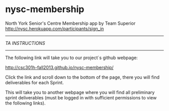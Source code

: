 nysc-membership
===============

North York Senior's Centre Membership app by Team Superior
http://nysc.herokuapp.com/participants/sign_in

*****************
*TA INSTRUCTIONS*
*****************

The following link will take you to our project`s github webpage:

http://csc301h-fall2013.github.io/nysc-membership/

Click the link and scroll down to the bottom of the page, there you will find deliverables for each Sprint.

This will take you to another webpage where you will find all preliminary sprint deliverables (must be logged in 
with sufficient permissions to view the following links).

  
